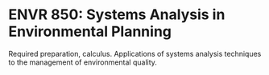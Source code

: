 # ENVR 850: Systems Analysis in Environmental Planning

Required preparation, calculus. Applications of systems analysis techniques to the management of environmental quality.